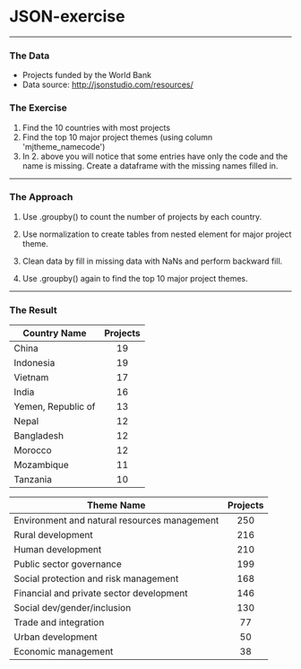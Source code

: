 # JSON-exercise
****
### The Data
+ Projects funded by the World Bank
+ Data source: http://jsonstudio.com/resources/

### The Exercise
1. Find the 10 countries with most projects
2. Find the top 10 major project themes (using column 'mjtheme_namecode')
3. In 2. above you will notice that some entries have only the code and the name is missing. Create a dataframe with the missing names filled in.
****
### The Approach
1. Use .groupby() to count the number of projects by each country.

2. Use normalization to create tables from nested element for major project theme.

3. Clean data by fill in missing data with NaNs and perform backward fill.

4. Use .groupby() again to find the top 10 major project themes.
****
### The Result

|Country Name        | Projects|
| -------------------|:-------:|
| China              | 19      |
| Indonesia          | 19      |
| Vietnam            | 17      |
| India              | 16      |
| Yemen, Republic of | 13      |
| Nepal              | 12      |
| Bangladesh         | 12      |
| Morocco            | 12      |
| Mozambique         | 11      |
| Tanzania           | 10      |

|Theme Name                                   |Projects |
| --------------------------------------------|:-------:|
| Environment and natural resources management| 250     |
| Rural development                           | 216     |
| Human development                           | 210     |
| Public sector governance                    | 199     |
| Social protection and risk management       | 168     |
| Financial and private sector development    | 146     |
| Social dev/gender/inclusion                 | 130     |
| Trade and integration                       | 77      |
| Urban development                           | 50      |
| Economic management                         | 38      |

